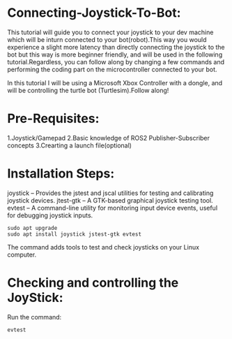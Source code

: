 # Connecting-Joystick-To-Bot:

This tutorial will guide you to connect your joystick to your dev machine which will be inturn connected to your bot(robot).This way you would experience a slight more latency than directly connecting the joystick to the bot but this way is more beginner friendly, and will be used in the following tutorial.Regardless, you can follow along by changing a few commands and performing the coding part on the microcontroller connected to your bot. 

In this tutorial I will be using a Microsoft Xbox Controller with a dongle, and will be controlling the turtle bot (Turtlesim).Follow along!

# Pre-Requisites:

1.Joystick/Gamepad
2.Basic knowledge of ROS2 Publisher-Subscriber concepts
3.Crearting a launch file(optional)

# Installation Steps:

joystick – Provides the jstest and jscal utilities for testing and calibrating joystick devices.
jtest-gtk – A GTK-based graphical joystick testing tool.
evtest – A command-line utility for monitoring input device events, useful for debugging joystick inputs.

```
sudo apt upgrade
sudo apt install joystick jstest-gtk evtest
```
The command adds tools to test and check joysticks on your Linux computer.

# Checking and controlling the JoyStick:

Run the command:
```
evtest
```



